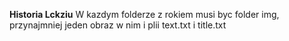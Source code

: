 **Historia Lckziu**
W kazdym folderze z rokiem musi byc folder img, przynajmniej jeden obraz w nim i plii text.txt i title.txt